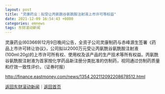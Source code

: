 ```yaml
---
layout: post
title: "灵康药业：拟受让丙氨酰谷氨酰胺注射液上市许可等权益"
date: 2021-12-09 16:54:43 +0800
categories: emnews
tags: 东财滚动新闻
---
```


灵康药业(603669)12月9日晚间公告，全资子公司灵康制药与赤峰源生签署《药品上市许可转让协议》，公司拟以2000万元受让丙氨酰谷氨酰胺注射液(100ml:20g)的上市许可所有权、使用权及该产品的生产技术等所有权益。丙氨酰谷氨酰胺注射液为首家按化学药品新注册分类批准的仿制药，视同通过仿制药质量和疗效一致性评价。（证券时报）

<http://finance.eastmoney.com/news/1354,202112092208678512.html>

[返回东财滚动新闻](//finews.withounder.com/emnews/)｜[返回首页](//finews.withounder.com/)